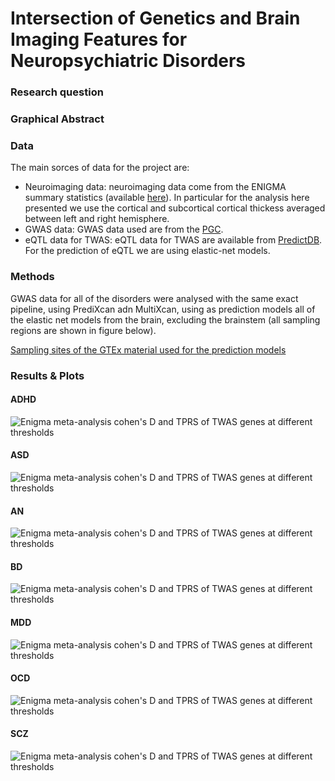 # Intersection of Genetics and Brain Imaging Features for Neuropsychiatric Disorders

### Research question

### Graphical Abstract

### Data

The main sorces of data for the project are:

- Neuroimaging data: neuroimaging data come from the ENIGMA summary statistics (available [here](https://enigma.ini.usc.edu/research/download-enigma-gwas-results/)). In particular for the analysis here presented we use the cortical and subcortical cortical thickess averaged between left and right hemisphere.
- GWAS data: GWAS data used are from the [PGC](https://pgc.unc.edu/).
- eQTL data for TWAS: eQTL data for TWAS are available from [PredictDB](https://predictdb.org/). For the prediction of eQTL we are using elastic-net models.

### Methods

GWAS data for all of the disorders were analysed with the same exact pipeline, using PrediXcan adn MultiXcan, using as prediction models all of the elastic net models from the brain, excluding the brainstem (all sampling regions are shown in figure below).

[Sampling sites of the GTEx material used for the prediction models](./figures/sampling_GTEx.png)

### Results & Plots

#### ADHD

![Enigma meta-analysis cohen's D and TPRS of TWAS genes at different thresholds](./figures/ADHD_brains.png)

#### ASD

![Enigma meta-analysis cohen's D and TPRS of TWAS genes at different thresholds](./figures/ASD_brains.png)

#### AN

![Enigma meta-analysis cohen's D and TPRS of TWAS genes at different thresholds](./figures/AN_brains.png)

#### BD

![Enigma meta-analysis cohen's D and TPRS of TWAS genes at different thresholds](./figures/BD_brains.png)

#### MDD

![Enigma meta-analysis cohen's D and TPRS of TWAS genes at different thresholds](./figures/MDD_brains.png)

#### OCD

![Enigma meta-analysis cohen's D and TPRS of TWAS genes at different thresholds](./figures/OCD_brains.png)

#### SCZ

![Enigma meta-analysis cohen's D and TPRS of TWAS genes at different thresholds](./figures/SCZ_brains.png)
